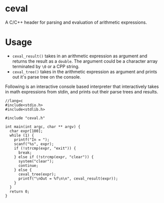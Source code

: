 # ceval
A C/C++ header for parsing and evaluation of arithmetic expressions.

# Usage
* `ceval_result()` takes in an arithmetic expression as argument and returns the result as a `double`. The argument could be a character array terminated by `\0` or a CPP string. 
* `ceval_tree()` takes in the arithmetic expression as argument and prints out it's parse tree on the console. 

Following is an interactive console based interpreter that interactively takes in math expressions from stdin, and prints out their parse trees and results. 

```
//lang=c
#include<stdio.h>
#include<stdlib.h>

#include "ceval.h"

int main(int argc, char ** argv) {
  char expr[100];
  while (1) {
    printf("In = ");
    scanf("%s", expr);
    if (!strcmp(expr, "exit")) {
      break;
    } else if (!strcmp(expr, "clear")) {
      system("clear");
      continue;
    } else {
      ceval_tree(expr);
      printf("\nOut = %f\n\n", ceval_result(expr));
    }
  }
  return 0;
}
```
